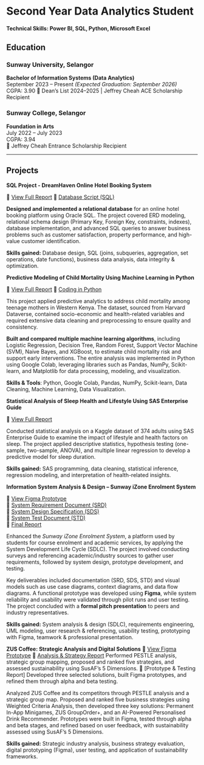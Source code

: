# Second Year Data Analytics Student

#### Technical Skills: Power BI, SQL, Python, Microsoft Excel

## Education

### Sunway University, Selangor  
**Bachelor of Information Systems (Data Analytics)**  
September 2023 – Present _(Expected Graduation: September 2026)_  
CGPA: 3.90 
🏅 Dean’s List 2024–2025 | Jeffrey Cheah ACE Scholarship Recipient  


### Sunway College, Selangor  
**Foundation in Arts**  
July 2022 – July 2023  
CGPA: 3.94  
🏅 Jeffrey Cheah Entrance Scholarship Recipient  

---

## Projects
**SQL Project - DreamHaven Online Hotel Booking System**

📄 [View Full Report](docs/Group35_DBMS_Final_Assessment.pdf)
📄 [Database Script (SQL)](docs/DBscript.sql)

**Designed and implemented a relational database** for an online hotel booking platform using Oracle SQL. The project covered ERD modeling, relational schema design (Primary Key, Foreign Key, constraints, indexes), database implementation, and advanced SQL queries to answer business problems such as customer satisfaction, property performance, and high-value customer identification.

**Skills gained:** Database design, SQL (joins, subqueries, aggregation, set operations, date functions), business data analysis, data integrity & optimization.


**Predictive Modeling of Child Mortality Using Machine Learning in Python**

📄 [View Full Report](docs/SWA_Final_Report.pdf)
📄 [Coding in Python](docs/SWA_Code(Google_Colab).py)

This project applied predictive analytics to address child mortality among teenage mothers in Western Kenya. The dataset, sourced from Harvard Dataverse, contained socio-economic and health-related variables and required extensive data cleaning and preprocessing to ensure quality and consistency.

**Built and compared multiple machine learning algorithms**, including Logistic Regression, Decision Tree, Random Forest, Support Vector Machine (SVM), Naive Bayes, and XGBoost, to estimate child mortality risk and support early interventions. The entire analysis was implemented in Python using Google Colab, leveraging libraries such as Pandas, NumPy, Scikit-learn, and Matplotlib for data processing, modeling, and visualization.

**Skills & Tools**: Python, Google Colab, Pandas, NumPy, Scikit-learn, Data Cleaning, Machine Learning, Data Visualization.


**Statistical Analysis of Sleep Health and Lifestyle Using SAS Enterprise Guide**

📄 [View Full Report](docs/Group_Assignment_Statistics.pdf)

Conducted statistical analysis on a Kaggle dataset of 374 adults using SAS Enterprise Guide to examine the impact of lifestyle and health factors on sleep. The project applied descriptive statistics, hypothesis testing (one-sample, two-sample, ANOVA), and multiple linear regression to develop a predictive model for sleep duration.

**Skills gained:** SAS programming, data cleaning, statistical inference, regression modeling, and interpretation of health-related insights.


**Information System Analysis & Design – Sunway iZone Enrolment System**

🔗 [View Figma Prototype](https://www.figma.com/proto/AlRvWYK8g5C3TqoSxjjj4A/iZone-Waitlist-System--Initial-Prototype-?node-id=419-388&p=f&t=OVNLSf8JjvlHRSFs-1&scaling=scale-down&content-scaling=fixed&page-id=10%3A3&starting-point-node-id=502%3A246&show-proto-sidebar=1)  
📄 [System Requirement Document (SRD)](docs/System_Requirement_Document_(SRD).pdf)  
📄 [System Design Specification (SDS)](docs/System_Design_Specification_(SDS).pdf)  
📄 [System Test Document (STD)](docs/System_Test_Document_(STD).pdf)  
📄 [Final Report](docs/BIS_Final_Report.pdf)  

Enhanced the *Sunway iZone Enrolment System*, a platform used by students for course enrolment and academic services, by applying the System Development Life Cycle (SDLC). The project involved conducting surveys and referencing academic/industry sources to gather user requirements, followed by system design, prototype development, and testing.  

Key deliverables included documentation (SRD, SDS, STD) and visual models such as use case diagrams, context diagrams, and data flow diagrams. A functional prototype was developed using **Figma**, while system reliability and usability were validated through pilot runs and user testing. The project concluded with a **formal pitch presentation** to peers and industry representatives.  

**Skills gained:** System analysis & design (SDLC), requirements engineering, UML modeling, user research & referencing, usability testing, prototyping with Figma, teamwork & professional presentation.


**ZUS Coffee: Strategic Analysis and Digital Solutions**
🔗 [View Figma Prototype](https://www.figma.com/proto/CNXTNvdDey5dBqM3OBXpIA/ZUS-Coffee-Mobile-App?node-id=17-4340&t=0dxBPdVAMH6PXqhk-1)
📄 [Analysis & Strategy Report](docs/Group_11_MAN_3154_Mid_Term_Assignment.pdf) Performed PESTLE analysis, strategic group mapping, proposed and ranked five strategies, and assessed sustainability using SusAF’s 5 Dimensions.
📄 [Prototype & Testing Report] Developed three selected solutions, built Figma prototypes, and refined them through alpha and beta testing.

Analyzed ZUS Coffee and its competitors through PESTLE analysis and a strategic group map. Proposed and ranked five business strategies using Weighted Criteria Analysis, then developed three key solutions: Permanent In-App Minigames, ZUS GroupOrder+, and an AI-Powered Personalised Drink Recommender. Prototypes were built in Figma, tested through alpha and beta stages, and refined based on user feedback, with sustainability assessed using SusAF’s 5 Dimensions.

**Skills gained:** Strategic industry analysis, business strategy evaluation, digital prototyping (Figma), user testing, and application of sustainability frameworks.

